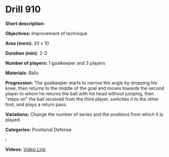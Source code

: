 # Drill 910

**Short description:**


**Objectives:**
Improvement of technique

**Area (mxm):**
20 x 10

**Duration (min):**
2-3

**Number of players:**
1 goalkeeper and 3 players

**Materials:**
Balls

**Progression:**
The goalkeeper starts to narrow the angle by dropping his knee, then returns to the middle of the goal and moves towards the second player to whom he returns the ball with his head without jumping, then "steps on" the ball received from the third player, switches it to the other foot, and plays a return pass.

**Variations:**
Change the number of series and the positions from which it is played.

**Categories:**
Positional Defense

**:**


**Videos:**
[Video Link](https://www.youtube.com/embed/E9-kF8moDEg)

